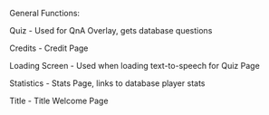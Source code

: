 General Functions:
    
Quiz - Used for QnA Overlay, gets database questions

Credits - Credit Page

Loading Screen - Used when loading text-to-speech for Quiz Page

Statistics - Stats Page, links to database player stats

Title - Title Welcome Page